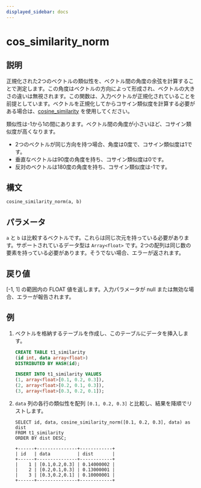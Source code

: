 ```yaml
---
displayed_sidebar: docs
---
```


# cos_similarity_norm

## 説明

正規化された2つのベクトルの類似性を、ベクトル間の角度の余弦を計算することで測定します。この角度はベクトルの方向によって形成され、ベクトルの大きさの違いは無視されます。この関数は、入力ベクトルが正規化されていることを前提としています。ベクトルを正規化してからコサイン類似度を計算する必要がある場合は、[cosine_similarity](./cos_similarity.md) を使用してください。

類似性は-1から1の間にあります。ベクトル間の角度が小さいほど、コサイン類似度が高くなります。

- 2つのベクトルが同じ方向を持つ場合、角度は0度で、コサイン類似度は1です。
- 垂直なベクトルは90度の角度を持ち、コサイン類似度は0です。
- 反対のベクトルは180度の角度を持ち、コサイン類似度は-1です。

## 構文

```Haskell
cosine_similarity_norm(a, b)
```

## パラメータ

`a` と `b` は比較するベクトルです。これらは同じ次元を持っている必要があります。サポートされているデータ型は `Array<float>` です。2つの配列は同じ数の要素を持っている必要があります。そうでない場合、エラーが返されます。

## 戻り値

[-1, 1] の範囲内の FLOAT 値を返します。入力パラメータが null または無効な場合、エラーが報告されます。

## 例

1. ベクトルを格納するテーブルを作成し、このテーブルにデータを挿入します。

    ```SQL
    CREATE TABLE t1_similarity 
    (id int, data array<float>)
    DISTRIBUTED BY HASH(id);

    INSERT INTO t1_similarity VALUES
    (1, array<float>[0.1, 0.2, 0.3]), 
    (2, array<float>[0.2, 0.1, 0.3]), 
    (3, array<float>[0.3, 0.2, 0.1]);
    ```

2. `data` 列の各行の類似性を配列 `[0.1, 0.2, 0.3]` と比較し、結果を降順でリストします。

    ```Plain
    SELECT id, data, cosine_similarity_norm([0.1, 0.2, 0.3], data) as dist
    FROM t1_similarity 
    ORDER BY dist DESC;

    +------+---------------+------------+
    | id   | data          | dist       |
    +------+---------------+------------+
    |    1 | [0.1,0.2,0.3] | 0.14000002 |
    |    2 | [0.2,0.1,0.3] | 0.13000001 |
    |    3 | [0.3,0.2,0.1] | 0.10000001 |
    +------+---------------+------------+
    ```